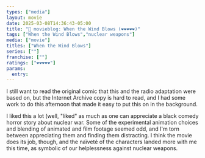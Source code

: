 ```yaml
---
types: ["media"]
layout: movie
date: 2025-03-08T14:36:43-05:00
title: "🍿 movieblog: When the Wind Blows (❤️❤️❤️❤️❤️)"
tags: ["When the Wind Blows","nuclear weapons"]
media: ["movie"]
titles: ["When the Wind Blows"]
series: [""]
franchise: [""]
ratings: ["❤️❤️❤️❤️❤️"]
params:
  entry: 
---
```


I still want to read the original comic that this and the radio adaptation were based on, but the Internet Archive copy is hard to read, and I had some work to do this afternoon that made it easy to put this on in the background.

I liked this a lot (well, "liked" as much as one can appreciate a black comedy horror story about nuclear war. Some of the experimental animation choices and blending of animated and film footage seemed odd, and I'm torn between appreciating them and finding them distracting. I think the movie does its job, though, and the naïveté of the characters landed more with me this time, as symbolic of our helplessness against nuclear weapons.
